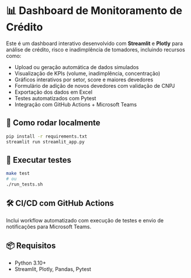 # 📊 Dashboard de Monitoramento de Crédito

Este é um dashboard interativo desenvolvido com **Streamlit** e **Plotly** para análise de crédito, risco e inadimplência de tomadores, incluindo recursos como:

- Upload ou geração automática de dados simulados
- Visualização de KPIs (volume, inadimplência, concentração)
- Gráficos interativos por setor, score e maiores devedores
- Formulário de adição de novos devedores com validação de CNPJ
- Exportação dos dados em Excel
- Testes automatizados com Pytest
- Integração com GitHub Actions + Microsoft Teams

## 🚀 Como rodar localmente

```bash
pip install -r requirements.txt
streamlit run streamlit_app.py
```

## 🧪 Executar testes

```bash
make test
# ou
./run_tests.sh
```

## 🛠️ CI/CD com GitHub Actions

Inclui workflow automatizado com execução de testes e envio de notificações para Microsoft Teams.

## 📦 Requisitos

- Python 3.10+
- Streamlit, Plotly, Pandas, Pytest
